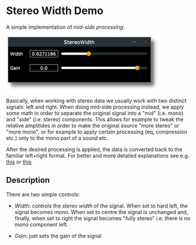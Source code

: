 # Stereo Width Demo

A simple implementation of _mid-side processing_. 

![StereoWidth-Screenshot](screenshot.png)

Basically, when working with stereo data we usually work with two distinct signals: left and right. 
When doing mid-side processing instead, we apply some math in order to separate the original signal into a "mid" (i.e. mono) and "side" (i.e. stereo) components. This allows for example to tweak the relative amplitides in order to make the original source "more stereo" or "more mono", or for example to apply certain processing (eq, compression etc.) only to the mono part of a sound etc.

After the desired processing is applied, the data is converted back to the familiar left+right format.
For better and more detailed explanations see e.g. [this](https://theproaudiofiles.com/mid-side-processing/) or [this](articles)

## Description

There are two simple controls:

* _Width_: controls the _stereo width_ of the signal. When set to hard left, the signal becomes mono. When set to centre the signal is unchanged and, finally, when set to right the signal becomes "fully stereo" i.e. there is no mono component left. 

* _Gain_: just sets the gain of the signal 
